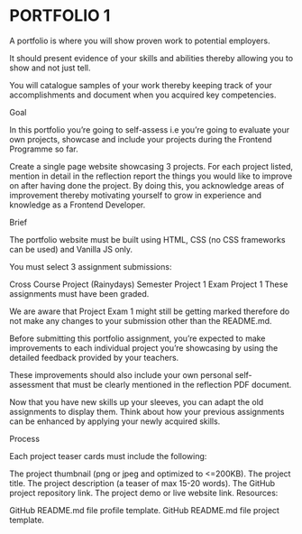 # PORTFOLIO 1  


A portfolio is where you will show proven work to potential employers.

It should present evidence of your skills and abilities thereby allowing you to show and not just tell.

You will catalogue samples of your work thereby keeping track of your accomplishments and document when you acquired key competencies.

Goal

In this portfolio you’re going to self-assess i.e you’re going to evaluate your own projects, showcase and include your projects during the Frontend Programme so far.


Create a single page website showcasing 3 projects. For each project listed, mention in detail in the reflection report the things you would like to improve on after having done the project. By doing this, you acknowledge areas of improvement thereby motivating yourself to grow in experience and knowledge as a Frontend Developer.



Brief

The portfolio website must be built using HTML, CSS (no CSS frameworks can be used) and Vanilla JS only.

You must select 3 assignment submissions:

Cross Course Project (Rainydays)
Semester Project 1
Exam Project 1
These assignments must have been graded.

We are aware that Project Exam 1 might still be getting marked therefore do not make any changes to your submission other than the README.md.

Before submitting this portfolio assignment, you’re expected to make improvements to each individual project you’re showcasing by using the detailed feedback provided by your teachers.

These improvements should also include your own personal self-assessment that must be clearly mentioned in the reflection PDF document.

Now that you have new skills up your sleeves, you can adapt the old assignments to display them. Think about how your previous assignments can be enhanced by applying your newly acquired skills.

Process

Each project teaser cards must include the following:

The project thumbnail (png or jpeg and optimized to <=200KB).
The project title.
The project description (a teaser of max 15-20 words).
The GitHub project repository link.
The project demo or live website link.
Resources:

GitHub README.md file profile template.
GitHub README.md file project template.
 
